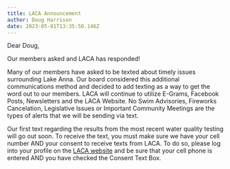 ```yaml
---
title: LACA Announcement
author: Doug Harrison
date: 2023-05-01T13:35:50.146Z
---
```

<!--StartFragment-->

Dear Doug,

Our members asked and LACA has responded!

Many of our members have asked to be texted about timely issues surrounding Lake Anna. Our board considered this additional communications method and decided to add texting as a way to get the word out to our members. LACA will continue to utilize E-Grams, Facebook Posts, Newsletters and the LACA Website. No Swim Advisories, Fireworks Cancelation, Legislative Issues or Important Community Meetings are the types of alerts that we will be sending via text.  

Our first text regarding the results from the most recent water quality testing will go out soon. To receive the text, you must make sure we have your cell number AND your consent to receive texts from LACA. To do so, please log into your profile on the [LACA website](https://www.lakeannavirginia.org/EmailTracker/LinkTracker.ashx?linkAndRecipientCode=F4hwJ%2fcQ99PhBDAA%2bd9UN%2bWa5IjVFnB1bjfdl5XAoSFza4sE5WJsGoSColSm0qRquBwNnoSiBwEP7d%2bZAbcAStc8K2nUFLrKQx%2bgQCiSC%2fc%3d) and be sure that your cell phone is entered AND you have checked the Consent Text Box. 

<!--EndFragment-->